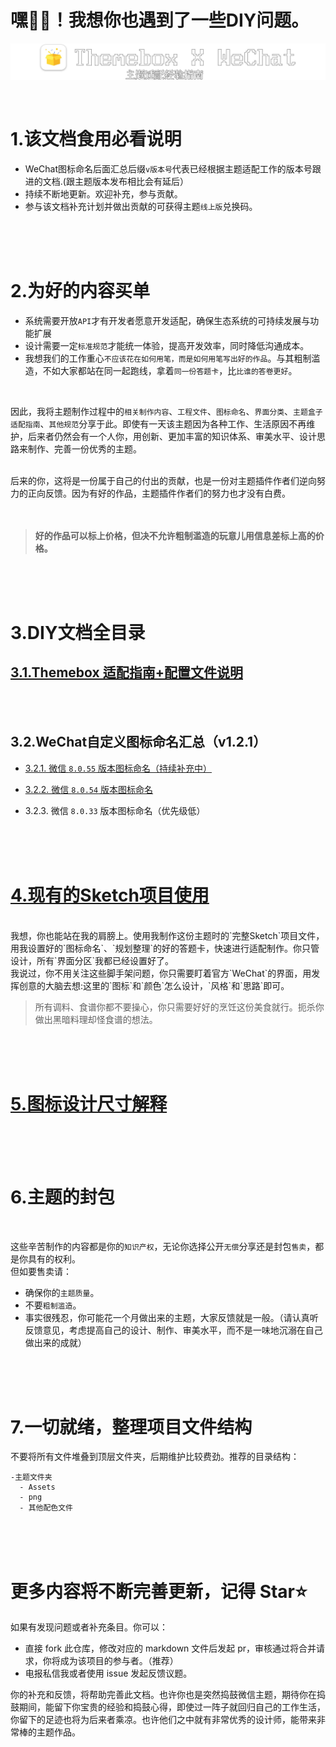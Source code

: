 # 嘿👋🏻！我想你也遇到了一些DIY问题。

![标题图](/images/标题图.png)

<br>

# 1.该文档食用必看说明
- WeChat图标命名后面汇总后缀`v版本号`代表已经根据主题适配工作的版本号跟进的文档.(跟主题版本发布相比会有延后）
- 持续不断地更新。欢迎补充，参与贡献。
- 参与该文档补充计划并做出贡献的可获得主题`线上版`兑换码。


<br><br><br>

# 2.为好的内容买单


- 系统需要开放` API `才有开发者愿意开发适配，确保生态系统的可持续发展与功能扩展
- 设计需要一定`标准规范`才能统一体验，提高开发效率，同时降低沟通成本。
- 我想我们的工作重心`不应该花在如何用笔，而是如何用笔写出好的作品`。与其粗制滥造，不如大家都站在同一起跑线，拿着`同一份答题卡`，比`比谁的答卷更好`。
  
<br>

   因此，我将主题制作过程中的`相关制作内容`、`工程文件`、`图标命名`、`界面分类`、`主题盒子适配指南`、`其他规范`分享于此。即使有一天该主题因为各种工作、生活原因不再维护，后来者仍然会有一个人你，用创新、更加丰富的知识体系、审美水平、设计思路来制作、完善一份优秀的主题。

<br>
后来的你，这将是一份属于自己的付出的贡献，也是一份对主题插件作者们逆向努力的正向反馈。因为有好的作品，主题插件作者们的努力也才没有白费。

<br>
<br>
<br>

> **好的作品可以标上价格，但决不允许粗制滥造的玩意儿用信息差标上高的价格。**


<br><br><br>


# 3.DIY文档全目录

## [3.1.Themebox 适配指南+配置文件说明](docs/WeChat/Themebox主题盒子适配+config配置说明.md)

<br><br>

## 3.2.WeChat自定义图标命名汇总（v1.2.1）


- [3.2.1. 微信 `8.0.55` 版本图标命名（持续补充中）](docs/WeChat/WeChat_8.0.55图标汇总.md)

-  [3.2.2. 微信 `8.0.54` 版本图标命名](docs/WeChat/WeChat_8.0.54图标汇总.md)

- 3.2.3. 微信 `8.0.33` 版本图标命名（优先级低）

<br><br><br>
  
# [4.现有的Sketch项目使用](https://github.com/AidenYang1/iMessageApp_WeChat_For_Themebox/tree/main/%E5%85%B6%E4%BB%96/01%E8%AF%A5%E4%B8%BB%E9%A2%98%E5%AE%8C%E6%95%B4%E9%A1%B9%E7%9B%AE%E6%96%87%E4%BB%B6%EF%BC%88Sketch%EF%BC%89)


<br>
我想，你也能站在我的肩膀上。使用我制作这份主题时的`完整Sketch`项目文件，用我设置好的`图标命名`、`规划整理`的好的答题卡，快速进行适配制作。你只管设计，所有`界面分区`我都已经设置好了。<br>我说过，你不用关注这些脚手架问题，你只需要盯着官方`WeChat`的界面，用发挥创意的大脑去想:这里的`图标`和`颜色`怎么设计，`风格`和`思路`即可。

<br>

> 所有调料、食谱你都不要操心，你只需要好好的烹饪这份美食就行。扼杀你做出黑暗料理却怪食谱的想法。

<br><br><br>

# [5.图标设计尺寸解释](docs/WeChat/图标设计尺寸解释.md)


<br><br><br>

# 6.主题的封包


<br>

这些辛苦制作的内容都是你的`知识产权`，无论你选择公开`无偿`分享还是封包`售卖`，都是你具有的权利。<br>
但如要售卖请：
- 确保你的`主题质量`。
- 不要`粗制滥造`。
- 事实很残忍，你可能花一个月做出来的主题，大家反馈就是一般。（请认真听反馈意见，考虑提高自己的设计、制作、审美水平，而不是一味地沉溺在自己做出来的成就）

<br><br><br>

# 7.一切就绪，整理项目文件结构

不要将所有文件堆叠到顶层文件夹，后期维护比较费劲。推荐的目录结构：

```
-主题文件夹
  - Assets
  - png
  - 其他配色文件
```
<br><br><br>

# 更多内容将不断完善更新，记得 Star⭐️
如果有发现问题或者补充条目。你可以：
- 直接 fork 此仓库，修改对应的 markdown 文件后发起 pr，审核通过将合并请求，你将成为该项目的参与者。（推荐）
- 电报私信我或者使用 issue 发起反馈议题。

你的补充和反馈，将帮助完善此文档。也许你也是突然捣鼓微信主题，期待你在捣鼓期间，能留下你宝贵的经验和捣鼓心得，即使过一阵子就回归自己的工作生活，你留下的足迹也将为后来者乘凉。也许他们之中就有非常优秀的设计师，能带来非常棒的主题作品。

